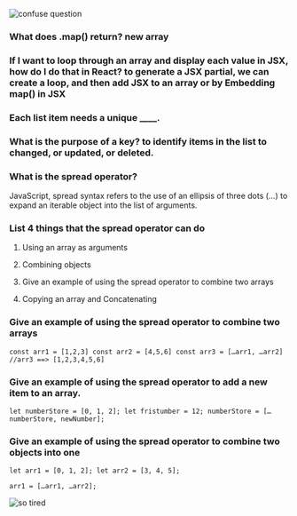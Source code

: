 ![confuse question](https://thumbs.dreamstime.com/z/d-confused-person-question-mark-symbols-illustration-frustrated-marks-ground-rendering-human-people-33130566.jpg)

### What does .map() return? new array

### If I want to loop through an array and display each value in JSX, how do I do that in React? to generate a JSX partial, we can create a loop, and then add JSX to an array or by Embedding map() in JSX

### Each list item needs a unique ____.

### What is the purpose of a key? to identify  items in the list to changed, or updated, or deleted.

### What is the spread operator?

JavaScript, spread syntax refers to the use of an ellipsis of three dots (…) to expand an iterable object into the list of arguments.

### List 4 things that the spread operator can do

1. Using an array as arguments
2. Combining objects
3. Give an example of using the spread operator to combine two arrays

4. Copying an array and Concatenating

### Give an example of using the spread operator to combine two arrays

`const arr1 = [1,2,3] const arr2 = [4,5,6] const arr3 = […arr1, …arr2] //arr3 ==> [1,2,3,4,5,6]`

### Give an example of using the spread operator to add a new item to an array.

`let numberStore = [0, 1, 2]; let fristumber = 12; numberStore = […numberStore, newNumber];`

### Give an example of using the spread operator to combine two objects into one
`let arr1 = [0, 1, 2]; let arr2 = [3, 4, 5];`

`arr1 = […arr1, …arr2];`

![so tired](https://thumbs.dreamstime.com/z/tired-overworked-man-sleeping-keyboard-office-work-92503560.jpg)
